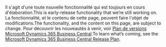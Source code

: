 <span data-ttu-id="4efa7-101">Il s'agit d'une toute nouvelle fonctionnalité qui est toujours en cours d'élaboration.</span><span class="sxs-lookup"><span data-stu-id="4efa7-101">This is early-release functionality that we’re still working on.</span></span> <span data-ttu-id="4efa7-102">La fonctionnalité, et le contenu de cette page, peuvent faire l'objet de modifications.</span><span class="sxs-lookup"><span data-stu-id="4efa7-102">The functionality, and the content on this page, are subject to change.</span></span> <span data-ttu-id="4efa7-103">Pour découvrir les nouveautés à venir, voir [Plan de versions Microsoft Dynamics 365 Business Central](/dynamics365/release-plans/).</span><span class="sxs-lookup"><span data-stu-id="4efa7-103">To learn what’s coming, see the [Microsoft Dynamics 365 Business Central Release Plan](/dynamics365/release-plans/).</span></span>